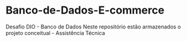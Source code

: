 # Banco-de-Dados-E-commerce
Desafio DIO - Banco de Dados
Neste repositório estão armazenados o projeto conceitual - Assistência Técnica
